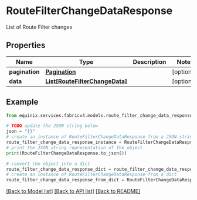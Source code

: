 # RouteFilterChangeDataResponse

List of Route Filter changes

## Properties

Name | Type | Description | Notes
------------ | ------------- | ------------- | -------------
**pagination** | [**Pagination**](Pagination.md) |  | [optional] 
**data** | [**List[RouteFilterChangeData]**](RouteFilterChangeData.md) |  | [optional] 

## Example

```python
from equinix.services.fabricv4.models.route_filter_change_data_response import RouteFilterChangeDataResponse

# TODO update the JSON string below
json = "{}"
# create an instance of RouteFilterChangeDataResponse from a JSON string
route_filter_change_data_response_instance = RouteFilterChangeDataResponse.from_json(json)
# print the JSON string representation of the object
print(RouteFilterChangeDataResponse.to_json())

# convert the object into a dict
route_filter_change_data_response_dict = route_filter_change_data_response_instance.to_dict()
# create an instance of RouteFilterChangeDataResponse from a dict
route_filter_change_data_response_from_dict = RouteFilterChangeDataResponse.from_dict(route_filter_change_data_response_dict)
```
[[Back to Model list]](../README.md#documentation-for-models) [[Back to API list]](../README.md#documentation-for-api-endpoints) [[Back to README]](../README.md)


